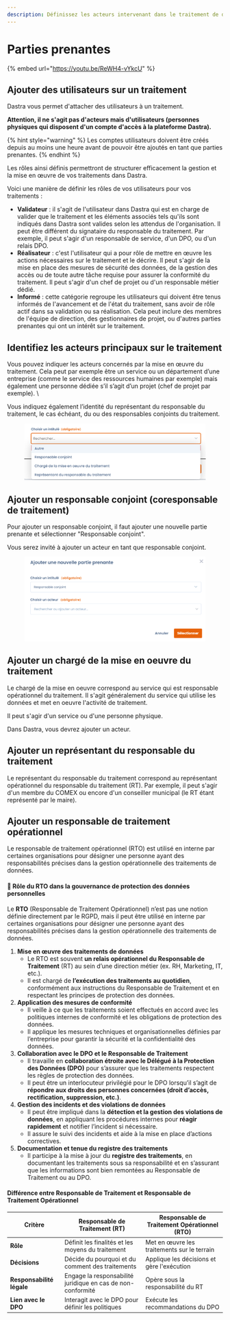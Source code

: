 ```yaml
---
description: Définissez les acteurs intervenant dans le traitement de données.
---
```


# Parties prenantes

{% embed url="https://youtu.be/ReWH4-vYkcU" %}

## Ajouter des utilisateurs sur un traitement&#x20;

Dastra vous permet d'attacher des utilisateurs à un traitement.

**Attention, il ne s'agit pas d'acteurs mais d'utilisateurs (personnes physiques qui disposent d'un compte d'accès à la plateforme Dastra).**&#x20;

{% hint style="warning" %}
Les comptes utilisateurs doivent être créés depuis au moins une heure avant de pouvoir être ajoutés en tant que parties prenantes.
{% endhint %}

Les rôles ainsi définis permettront de structurer efficacement la gestion et la mise en œuvre de vos traitements dans Dastra.

Voici une manière de définir les rôles de vos utilisateurs pour vos traitements :&#x20;

* **Validateur** : il s'agit de l'utilisateur dans Dastra qui est en charge de valider que le traitement et les éléments associés tels qu'ils sont indiqués dans Dastra sont valides selon les attendus de l'organisation. ll peut être différent du signataire du responsable du traitement. Par exemple, il peut s'agir d'un responsable de service, d'un DPO, ou d'un relais DPO.&#x20;
* **Réalisateur** : c'est l'utilisateur qui a pour rôle de mettre en œuvre les actions nécessaires sur le traitement et le décrire. Il peut s'agir de la mise en place des mesures de sécurité des données, de la gestion des accès ou de toute autre tâche requise pour assurer la conformité du traitement. Il peut s'agir d'un chef de projet ou d'un responsable métier dédié.
* **Informé** : cette catégorie regroupe les utilisateurs qui doivent être tenus informés de l'avancement et de l'état du traitement, sans avoir de rôle actif dans sa validation ou sa réalisation. Cela peut inclure des membres de l'équipe de direction, des gestionnaires de projet, ou d'autres parties prenantes qui ont un intérêt sur le traitement.

## Identifiez les acteurs principaux sur le traitement&#x20;

Vous pouvez indiquer les acteurs concernés par la mise en œuvre du traitement. Cela peut par exemple être un service ou un département d’une entreprise (comme le service des ressources humaines par exemple) mais également une personne dédiée s’il s’agit d’un projet (chef de projet par exemple). \


Vous indiquez également l’identité du représentant du responsable du traitement, le cas échéant, du ou des responsables conjoints du traitement.&#x20;

<figure><img src="../../../.gitbook/assets/image (318) (1).png" alt=""><figcaption></figcaption></figure>

## Ajouter un responsable conjoint (coresponsable de traitement)

Pour ajouter un responsable conjoint, il faut ajouter une nouvelle partie prenante et sélectionner "Responsable conjoint".&#x20;

Vous serez invité à ajouter un acteur en tant que responsable conjoint.&#x20;

<figure><img src="../../../.gitbook/assets/image (12) (4).png" alt=""><figcaption></figcaption></figure>





## Ajouter un chargé de la mise en oeuvre du traitement

Le chargé de la mise en oeuvre correspond au service qui est responsable opérationnel du traitement. Il s'agit généralement du service qui utilise les données et met en oeuvre l'activité de traitement.&#x20;

Il peut s'agir d'un service ou d'une personne physique.&#x20;

Dans Dastra, vous devrez ajouter un acteur.&#x20;



## Ajouter un représentant du responsable du traitement

Le représentant du responsable du traitement correspond au représentant opérationnel du responsable du traitement (RT). Par exemple, il peut s'agir d'un membre du COMEX ou encore d'un conseiller municipal (le RT étant représenté par le maire).



## Ajouter un responsable de traitement opérationnel

Le responsable de traitement opérationnel (RTO) est utilisé en interne par certaines organisations pour désigner une personne ayant des responsabilités précises dans la gestion opérationnelle des traitements de données.

#### 📌 **Rôle du RTO dans la gouvernance de protection des données personnelles**

Le **RTO** (Responsable de Traitement Opérationnel) n’est pas une notion définie directement par le RGPD, mais il peut être utilisé en interne par certaines organisations pour désigner une personne ayant des responsabilités précises dans la gestion opérationnelle des traitements de données.

1. **Mise en œuvre des traitements de données**
   * Le RTO est souvent **un relais opérationnel du Responsable de Traitement** (RT) au sein d’une direction métier (ex. RH, Marketing, IT, etc.).
   * Il est chargé de **l’exécution des traitements au quotidien**, conformément aux instructions du Responsable de Traitement et en respectant les principes de protection des données.
2. **Application des mesures de conformité**
   * Il veille à ce que les traitements soient effectués en accord avec les politiques internes de conformité et les obligations de protection des données.
   * Il applique les mesures techniques et organisationnelles définies par l’entreprise pour garantir la sécurité et la confidentialité des données.
3. **Collaboration avec le DPO et le Responsable de Traitement**
   * Il travaille en **collaboration étroite avec le Délégué à la Protection des Données (DPO)** pour s’assurer que les traitements respectent les règles de protection des données.
   * Il peut être un interlocuteur privilégié pour le DPO lorsqu’il s’agit de **répondre aux droits des personnes concernées (droit d’accès, rectification, suppression, etc.)**.
4. **Gestion des incidents et des violations de données**
   * Il peut être impliqué dans la **détection et la gestion des violations de données**, en appliquant les procédures internes pour **réagir rapidement** et notifier l’incident si nécessaire.
   * Il assure le suivi des incidents et aide à la mise en place d’actions correctives.
5. **Documentation et tenue du registre des traitements**
   * Il participe à la mise à jour du **registre des traitements**, en documentant les traitements sous sa responsabilité et en s’assurant que les informations sont bien remontées au Responsable de Traitement ou au DPO.

#### **Différence entre Responsable de Traitement et Responsable de Traitement Opérationnel**

| **Critère**               | **Responsable de Traitement (RT)**                          | **Responsable de Traitement Opérationnel (RTO)** |
| ------------------------- | ----------------------------------------------------------- | ------------------------------------------------ |
| **Rôle**                  | Définit les finalités et les moyens du traitement           | Met en œuvre les traitements sur le terrain      |
| **Décisions**             | Décide du pourquoi et du comment des traitements            | Applique les décisions et gère l'exécution       |
| **Responsabilité légale** | Engage la responsabilité juridique en cas de non-conformité | Opère sous la responsabilité du RT               |
| **Lien avec le DPO**      | Interagit avec le DPO pour définir les politiques           | Exécute les recommandations du DPO               |

